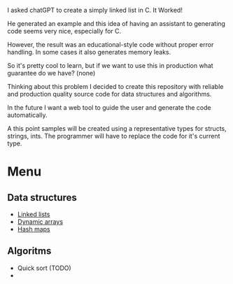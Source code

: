 
I asked chatGPT to create a simply linked list in C. It Worked!

He generated an example and this idea of having an assistant to generating code 
seems very nice, especially for C. 

However, the result was an educational-style code without proper error handling. 
In some cases it also generates memory leaks.

So it's pretty cool to learn, but if we want to use this in production what 
guarantee do we have? (none)

Thinking about this problem I decided to create this repository with reliable and 
production quality source code for data structures and algorithms. 

In the future I want a web tool to guide the user and generate the code automatically.

A this point samples will be created using a representative types for structs, strings,
ints.  The programmer will have to replace the code for it's current type.

# Menu

## Data structures

* [Linked lists](linked_lists.md)
* [Dynamic arrays](dynamic_arrays.md)
* [Hash maps](hashmaps.md)

## Algoritms

* Quick sort (TODO)
* 

